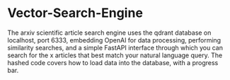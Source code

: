 # Vector-Search-Engine
The arxiv scientific article search engine uses the qdrant database on localhost, port 6333, embedding OpenAI for data processing, performing similarity searches, and a simple FastAPI interface through which you can search for the x articles that best match your natural language query. 
The hashed code covers how to load data into the database, with a progress bar.
